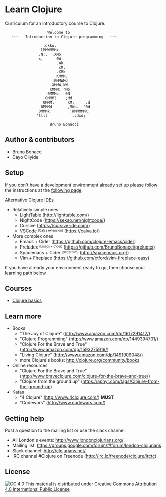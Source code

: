 # Learn Clojure

Curriculum for an introductory course to Clojure.

```
                   Welcome to
   ~~~   Introduction to Clojure programming   ~~~

                 .okko.
                lMMWMMMx
               ;N:.  ;XMo
               x,      0W.
                       .Wk
                        xM.
                       .XMk
                       KMMM.
                     .KMMWMd
                    .XMMW,kW.
                    KMMM: 'Mo
                   0MMMc   0N
                  0MMMl    ;Md
                 0MMMl      KM;     .d
                0MMMd       ,MWo.  '0d
               0MMMk         :WMMMMMK.
              'llll           .:dxd;

                    Bruno Bonacci
```

## Author & contributors

* Bruno Bonacci
* Dayo Oliyide

## Setup

If you don't have a development environment already set up
please follow the instructions at the [following page](https://github.com/ClojureBridge/curriculum/blob/gh-pages/outline/setup.md).

Alternative Clojure IDEs

  * Relatively simple ones
    * LightTable                                     (http://lighttable.com/)
    * NightCode                                      (https://sekao.net/nightcode/)
    * Cursive                                        (https://cursive-ide.com/)
    * VSCode <sup><sub>(Calva extension)</sup></sub> (https://calva.io/)
  * More complex ones
    * Emacs + Cider                                        (https://github.com/clojure-emacs/cider)
    * Preludex <sup><sub>(Emacs + Cider)</sup></sub>       (https://github.com/BrunoBonacci/preludex)
    * Spacemacs + Cider <sup><sub>(Better vim)</sup></sub> (http://spacemacs.org/)
    * Vim + Fireplace                                      (https://github.com/ctford/vim-fireplace-easy)

If you have already your environment ready to go, then choose your learning path below.

## Courses

  * [Clojure basics](/clojure-basics)


## Learn more

  * Books
    * "The Joy of Clojure" (http://www.amazon.com/dp/1617291412/)
    * "Clojure Programming" (http://www.amazon.com/dp/1449394701/)
    * "Clojure For the Brave and True" (http://www.amazon.com/dp/1593275919/)
    * "Living Clojure" (http://www.amazon.com/dp/1491909048/)
    * more Clojure's books: http://clojure.org/community/books
  * Online resources
    * "Clojure For the Brave and True" (http://www.braveclojure.com/clojure-for-the-brave-and-true/)
    * "Clojure from the ground up" (https://aphyr.com/tags/Clojure-from-the-ground-up)
  * Katas
    * "4 Clojure" (http://www.4clojure.com/) **MUST**
    * "Codewars" (http://www.codewars.com/)


## Getting help

Post a question to the mailing list or use the slack channel.

  * All London's events: http://www.londonclojurians.org/
  * Mailing list: https://groups.google.com/forum/#!forum/london-clojurians
  * Slack channel: http://clojurians.net/
  * IRC channel #Clojure on Freenode (http://irc.lc/freenode/clojure/irctc)

## License

![CC 4.0](https://i.creativecommons.org/l/by/4.0/80x15.png) This material is distributed under [Creative Commons Attribution 4.0 International Public License](http://creativecommons.org/licenses/by/4.0/legalcode)
